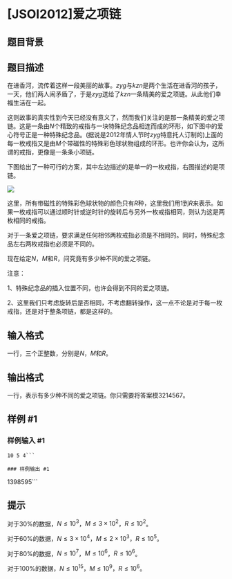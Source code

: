 # [JSOI2012]爱之项链

## 题目背景



## 题目描述

在进香河，流传着这样一段美丽的故事。$zyg$与$kzn$是两个生活在进香河的孩子，一天，他们两人闹矛盾了，于是$zyg$送给了$kzn$一条精美的爱之项链。从此他们幸福生活在一起。

这则故事的真实性到今天已经没有意义了，然而我们关注的是那一条精美的爱之项链。这是一条由$N$个精致的戒指与一块特殊纪念品相连而成的环形，如下图中的爱心符号正是一种特殊纪念品。(据说是$2012$年情人节时$zyg$特意托人订制的)上面的每一枚戒指又是由$M$个带磁性的特殊彩色球状物组成的环形。也许你会认为，这所谓的戒指，更像是一条条小项链。

下图给出了一种可行的方案，其中左边描述的是单一的一枚戒指，右图描述的是项链。

![](https://cdn.luogu.com.cn/upload/pic/52648.png) 

这里，所有带磁性的特殊彩色球状物的颜色只有$R$种，这里我们用$1$到$R$来表示。如果一枚戒指可以通过顺时针或逆时针的旋转后与另外一枚戒指相同，则认为这是两枚相同的戒指。 

对于一条爱之项链，要求满足任何相邻两枚戒指必须是不相同的。同时，特殊纪念品左右两枚戒指也必须是不同的。 

现在给定$N$，$M$和$R$，问究竟有多少种不同的爱之项链。 

注意： 

$1$、特殊纪念品的插入位置不同，也许会得到不同的爱之项链。
 
$2$、这里我们只考虑旋转后是否相同，不考虑翻转操作，这一点不论是对于每一枚戒指，还是对于整条项链，都是这样的。

## 输入格式

一行，三个正整数，分别是$N$，$M$和$R$。

## 输出格式

一行，表示有多少种不同的爱之项链。你只需要将答案模$3214567$。

## 样例 #1

### 样例输入 #1
```
10 5 4```

### 样例输出 #1

```
1398595```

## 提示

对于$30\%$的数据，$N \leq 10^3$，$M \leq 3 \times 10^2$，$R \leq 10^2$。

对于$60\%$的数据，$N \leq 3 \times 10^4$，$M \leq 2 \times 10^3$，$R \leq 10^5$。

对于$80\%$的数据，$N \leq 10^7$，$M \leq 10^6$，$R \leq 10^6$。

对于$100\%$的数据，$N \leq 10^{15}$，$M \leq 10^9$，$R \leq 10^6$。
